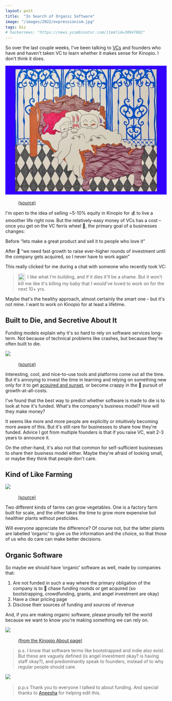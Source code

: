 ```yaml
---
layout: post
title:  "In Search of Organic Software"
image: "/images/2022/expressionism.jpg"
tags: biz
# hackernews: "https://news.ycombinator.com/item?id=30947082"
---
```


So over the last couple weeks, I've been talking to [VCs](https://www.investopedia.com/terms/v/venturecapital.asp) and founders who have and haven't taken VC to learn whether it makes sense for Kinopio. I don't think it does.


<img class="large" src="/images/2022/expressionism-cropped.jpg"/>
<figure>
  <figcaption>
    <a href="https://www.instagram.com/p/CcqVaBZOcZw/">(source)</a></figcaption>
</figure>




I'm open to the idea of selling ~5-10% equity in Kinopio for 💰 to live a smoother life right now. But the relatively-easy money of VCs has a cost – once you get on the VC ferris wheel 🎡, the primary goal of a businesses changes:

<p>
  <span class="success-badge badge inline-badge static-badge">Before</span>
  <span> “lets make a great product and sell it to people who love it”</span>
</p>

<p>
  <span class="success-badge badge inline-badge static-badge danger">After 🎡</span>
  <span> “we need fast growth to raise ever-higher rounds of investment until the company gets acquired, so I never have to work again”</span>
</p>


This really clicked for me during a chat with someone who recently took VC:

> <img src="/images/2016/person2.svg" width="22" height="22" class="no-shadow" style="vertical-align: middle; margin-right: 3px;">  I like what I'm building, and if it dies it'll be a shame. But it won't kill me like it's killing my baby that I would've loved to work on for the next 10+ yrs.


Maybe that's the healthy approach, almost certainly the smart one – but it's not mine. I want to work on Kinopio for at least a lifetime.

## Built to Die, and Secretive About It

Funding models explain why it's so hard to rely on software services long-term. Not because of technical problems like crashes, but because they're often built to die.

![](https://us-east-1.linodeobjects.com/kinopio-uploads/jEcZxfrM6eLwb32Wi9Nv3/painting.jpg)
<figure>
  <figcaption>
    <a href="https://www.are.na/block/2398382">(source)</a></figcaption>
</figure>

Interesting, cool, and nice-to-use tools and platforms come out all the time. But it's annoying to invest the time in learning and relying on something new only for it to get [acquired and sunset](https://ourincrediblejourney.tumblr.com), or become crappy in the 🎡 pursuit of growth-at-all-costs.

I've found that the best way to predict whether software is made to die is to look at how it's funded. What's the company's business model? How will they make money?

It seems like more and more people are explicitly or intuitively becoming more aware of this. But it's still rare for businesses to share how they're funded. Advice I got from multiple founders is that if you raise VC, wait 2-3 years to announce it.

On the other-hand, it's also not that common for self-sufficient businesses to share their business model either. Maybe they're afraid of looking small, or maybe they think that people don't care.

## Kind of Like Farming

<img class="" src="https://d2w9rnfcy7mm78.cloudfront.net/759394/original_c8de3fb3649e0c97562cc5f25ed3944f.gif?1478480751?bc=1"/>
<figure>
  <figcaption>
    <a href="https://www.are.na/block/759394/">(source)</a></figcaption>
</figure>

Two different kinds of farms can grow vegetables. One is a factory farm built for scale, and the other takes the time to grow more expensive but healthier plants without pesticides.

Will everyone appreciate the difference? Of course not, but the latter plants are labelled ‘organic’ to give us the information and the choice, so that those of us who do care can make better decisions.

## Organic Software

So maybe we should have ‘organic’ software as well, made by companies that:

1. Are not funded in such a way where the primary obligation of the company is to 🎡 chase funding rounds or get acquired (so bootstrapping, crowdfunding, grants, and angel investment are okay)
2. Have a clear pricing page
3. Disclose their sources of funding and sources of revenue

And, if you are making organic software, please proudly tell the world because we want to know you're making something we can rely on.

![](https://us-east-1.linodeobjects.com/kinopio-uploads/g6kVAO4busVbVijQsOI12/about-page.png)


<figure>
  <figcaption>
    <!-- <span>From the </span> -->
    <a href="https://help.kinopio.club/about">(from the Kinopio About page)</a></figcaption>
</figure>

> p.s. I know that software terms like bootstrapped and indie also exist. But these are vaguely defined (is angel investment okay? is having staff okay?), and predominantly speak to founders, instead of to why regular people should care.

<img class="no-shadow" src="https://us-east-1.linodeobjects.com/kinopio-uploads/isTTFjLV6YwvGph1Rkzq1/image.gif"/>


> p.p.s Thank you to everyone I talked to about funding. And special thanks to [Aneesha](https://twitter.com/aneeshade) for helping edit this.
